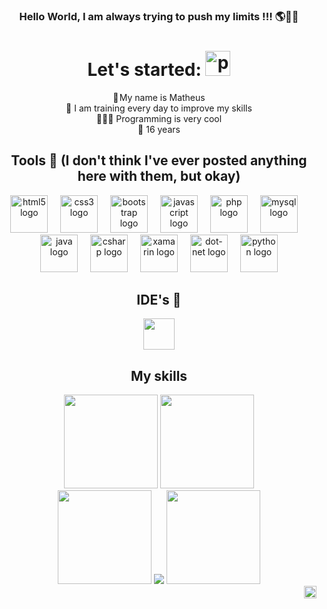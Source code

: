 
### <div align="center">Hello World, I am always trying to push my limits !!! 🌎👋🏼</div>

<div align="center">  
<h1>Let's started: <img src="https://camo.githubusercontent.com/d0839caaee087179aed17073b0e759f641b661c0cab81ef95e9846975c2091f8/68747470733a2f2f63756c746f667468657061727479706172726f742e636f6d2f706172726f74732f68642f3630667073706172726f742e676966" height="40" alt="parrot" /></h1>
<a> 👤 My name is Matheus</a><br>
<a> 💪 I am training every day to improve my skills</a><br> 
<a> 👨🏽‍💻 Programming is very cool</a><br>
<a> 📆 16 years</a><br>
</div>

<div align="center">
<h2>Tools 🤠 (I don't think I've ever posted anything here with them, but okay)</h2>
<div align="center">
  <img src="https://cdn.jsdelivr.net/gh/devicons/devicon/icons/html5/html5-original.svg" height="60" alt="html5 logo"  />
  <img width="12" />
  <img src="https://cdn.jsdelivr.net/gh/devicons/devicon/icons/css3/css3-original.svg" height="60" alt="css3 logo"  />
  <img width="12" />
  <img src="https://cdn.jsdelivr.net/gh/devicons/devicon/icons/bootstrap/bootstrap-original.svg" height="60" alt="bootstrap logo"  />
  <img width="12" />
  <img src="https://cdn.jsdelivr.net/gh/devicons/devicon/icons/javascript/javascript-original.svg" height="60" alt="javascript logo"  />
  <img width="12" />
  <img src="https://cdn.jsdelivr.net/gh/devicons/devicon/icons/php/php-original.svg" height="60" alt="php logo"  />
  <img width="12" />
  <img src="https://cdn.jsdelivr.net/gh/devicons/devicon/icons/mysql/mysql-original.svg" height="60" alt="mysql logo"  />
  <img width="12" />
  <img src="https://cdn.jsdelivr.net/gh/devicons/devicon/icons/java/java-original.svg" height="60" alt="java logo"  />
  <img width="12" />
  <img src="https://cdn.jsdelivr.net/gh/devicons/devicon/icons/csharp/csharp-original.svg" height="60" alt="csharp logo"  />
  <img width="12" />
  <img src="https://cdn.jsdelivr.net/gh/devicons/devicon/icons/xamarin/xamarin-original.svg" height="60" alt="xamarin logo"  />
  <img width="12" />
  <img src="https://cdn.jsdelivr.net/gh/devicons/devicon/icons/dot-net/dot-net-original.svg" height="60" alt="dot-net logo"  />
  <img width="12" />
  <img src="https://cdn.jsdelivr.net/gh/devicons/devicon/icons/python/python-original.svg" height="60" alt="python logo"  />
</div>
 
</div>

<div align="center">
<h2> IDE's 👾</h2>
<img src="https://upload.wikimedia.org/wikipedia/commons/thumb/d/d0/Eclipse-Luna-Logo.svg/2560px-Eclipse-Luna-Logo.svg.png" height="50">


<div align="center">
<h2> My skills</h2>

<img height="150em" src="https://github-readme-stats.vercel.app/api?username=MathFerreiraDev&theme=merko&show_icons=true">
<img height="150em" src="https://github-readme-stats.vercel.app/api/top-langs/?username=MathFerreiraDev&theme=merko&hide_border=false&include_all_commits=false&count_private=false&layout=compact"><br>
<img height="150em" src="https://www.fightersgeneration.com/characters/dio-standing2.gif">
<img src="https://streak-stats.demolab.com?user=MathFerreiraDev&theme=gotham&locale=pt_BR&date_format=j%20M%5B%20Y%5D&mode=weekly&border=315612&background=000000">
<img height="150em" src="https://art.ngfiles.com/comments/129000/iu_129688_8024736.gif">
</div>

<img height="20" align="right" src="https://komarev.com/ghpvc/?username=MathFerreiraDev">



 



